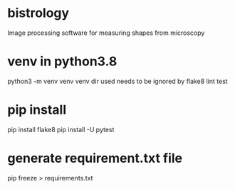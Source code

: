 # bistrology
Image processing software for measuring shapes from microscopy

# venv in python3.8
python3 -m venv venv
venv dir used needs to be ignored by flake8 lint test

# pip install
pip install flake8
pip install -U pytest

# generate requirement.txt file
pip freeze > requirements.txt